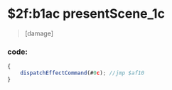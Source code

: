﻿
# $2f:b1ac presentScene_1c	

>[damage]


### code:
```js
{
	dispatchEffectCommand(#0c);	//jmp $af10
}
```


